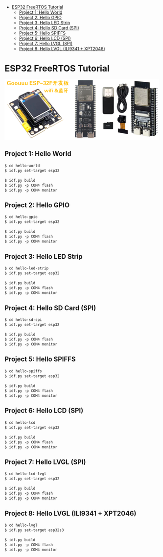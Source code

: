 - [ESP32 FreeRTOS Tutorial](#esp32-freertos-tutorial)
  * [Project 1: Hello World](#project-1-hello-world)
  * [Project 2: Hello GPIO](#project-2-hello-gpio)
  * [Project 3: Hello LED Strip](#project-3-hello-led-strip)
  * [Project 4: Hello SD Card (SPI)](#project-4-hello-sd-card-spi)
  * [Project 5: Hello SPIFFS](#project-5-hello-spiffs)
  * [Project 6: Hello LCD (SPI)](#project-6-hello-lcd-spi)
  * [Project 7: Hello LVGL (SPI)](#project-7-hello-lvgl-spi)
  * [Project 8: Hello LVGL (ILI9341 + XPT2046)](#project-8-hello-lvgl-ili9341--xpt2046)

# ESP32 FreeRTOS Tutorial

![](board.png)

## Project 1: Hello World

```
$ cd hello-world
$ idf.py set-target esp32

$ idf.py build
$ idf.py -p COM4 flash
$ idf.py -p COM4 monitor
```

## Project 2: Hello GPIO

```
$ cd hello-gpio
$ idf.py set-target esp32

$ idf.py build
$ idf.py -p COM4 flash
$ idf.py -p COM4 monitor
```

## Project 3: Hello LED Strip

```
$ cd hello-led-strip
$ idf.py set-target esp32

$ idf.py build
$ idf.py -p COM4 flash
$ idf.py -p COM4 monitor
```

## Project 4: Hello SD Card (SPI)

```
$ cd hello-sd-spi
$ idf.py set-target esp32

$ idf.py build
$ idf.py -p COM4 flash
$ idf.py -p COM4 monitor
```

## Project 5: Hello SPIFFS

```
$ cd hello-spiffs
$ idf.py set-target esp32

$ idf.py build
$ idf.py -p COM4 flash
$ idf.py -p COM4 monitor
```

## Project 6: Hello LCD (SPI)

```
$ cd hello-lcd
$ idf.py set-target esp32

$ idf.py build
$ idf.py -p COM4 flash
$ idf.py -p COM4 monitor
```

## Project 7: Hello LVGL (SPI)

```
$ cd hello-lcd-lvgl
$ idf.py set-target esp32

$ idf.py build
$ idf.py -p COM4 flash
$ idf.py -p COM4 monitor
```

## Project 8: Hello LVGL (ILI9341 + XPT2046)

```
$ cd hello-lvgl
$ idf.py set-target esp32s3

$ idf.py build
$ idf.py -p COM4 flash
$ idf.py -p COM4 monitor
```
